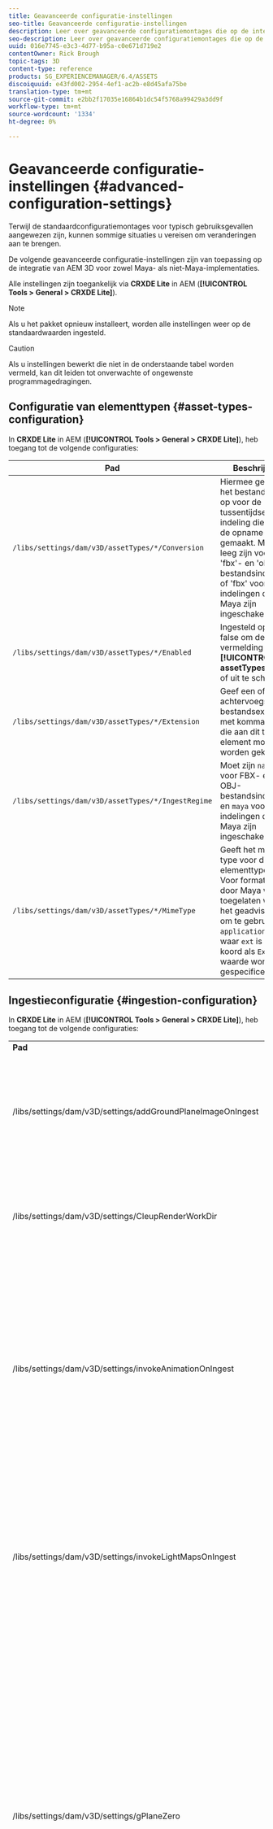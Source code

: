 ```yaml
---
title: Geavanceerde configuratie-instellingen
seo-title: Geavanceerde configuratie-instellingen
description: Leer over geavanceerde configuratiemontages die op de integratie van AEM 3D voor zowel Maya als niet-Maya plaatsingen van toepassing zijn.
seo-description: Leer over geavanceerde configuratiemontages die op de integratie van AEM 3D voor zowel Maya als niet-Maya plaatsingen van toepassing zijn.
uuid: 016e7745-e3c3-4d77-b95a-c0e671d719e2
contentOwner: Rick Brough
topic-tags: 3D
content-type: reference
products: SG_EXPERIENCEMANAGER/6.4/ASSETS
discoiquuid: e43fd002-2954-4ef1-ac2b-e8d45afa75be
translation-type: tm+mt
source-git-commit: e2bb2f17035e16864b1dc54f5768a99429a3dd9f
workflow-type: tm+mt
source-wordcount: '1334'
ht-degree: 0%

---
```



# Geavanceerde configuratie-instellingen {#advanced-configuration-settings}

Terwijl de standaardconfiguratiemontages voor typisch gebruiksgevallen aangewezen zijn, kunnen sommige situaties u vereisen om veranderingen aan te brengen.

De volgende geavanceerde configuratie-instellingen zijn van toepassing op de integratie van AEM 3D voor zowel Maya- als niet-Maya-implementaties.

Alle instellingen zijn toegankelijk via **CRXDE Lite** in AEM (**[!UICONTROL Tools > General > CRXDE Lite]**).

>[!NOTE]
>
>Als u het pakket opnieuw installeert, worden alle instellingen weer op de standaardwaarden ingesteld.

>[!CAUTION]
>
>Als u instellingen bewerkt die niet in de onderstaande tabel worden vermeld, kan dit leiden tot onverwachte of ongewenste programmagedragingen.

## Configuratie van elementtypen {#asset-types-configuration}

In **CRXDE Lite** in AEM (**[!UICONTROL Tools > General > CRXDE Lite]**), heb toegang tot de volgende configuraties:

| Pad | Beschrijving |
|---|---|
| `/libs/settings/dam/v3D/assetTypes/*/Conversion` | Hiermee geeft u het bestandstype op voor de tussentijdse 3D-indeling die tijdens de opname wordt gemaakt. Moet leeg zijn voor &#39;fbx&#39;- en &#39;obj&#39;-bestandsindelingen of &#39;fbx&#39; voor indelingen die door Maya zijn ingeschakeld. |
| `/libs/settings/dam/v3D/assetTypes/*/Enabled` | Ingesteld op true of false om deze vermelding in de **[!UICONTROL assetTypes]** lijst in of uit te schakelen. |
| `/libs/settings/dam/v3D/assetTypes/*/Extension` | Geef een of meer achtervoegsels of bestandsextensies met komma&#39;s op die aan dit type element moeten worden gekoppeld. |
| `/libs/settings/dam/v3D/assetTypes/*/IngestRegime` | Moet zijn `native` voor FBX- en OBJ-bestandsindelingen en `maya` voor indelingen die door Maya zijn ingeschakeld. |
| `/libs/settings/dam/v3D/assetTypes/*/MimeType` | Geeft het mime-type voor dit elementtype aan. Voor formaten die door Maya worden toegelaten wordt het geadviseerd om te gebruiken `application/x-ext`, waar `ext` is het koord als `Extension` waarde wordt gespecificeerd. |

## Ingestieconfiguratie {#ingestion-configuration}

In **CRXDE Lite** in AEM (**[!UICONTROL Tools > General > CRXDE Lite]**), heb toegang tot de volgende configuraties:

<table> 
 <tbody> 
  <tr> 
   <td><strong>Pad</strong></td> 
   <td><strong>Beschrijving</strong></td> 
  </tr> 
  <tr> 
   <td>/libs/settings/dam/v3D/settings/addGroundPlaneImageOnIngest</td> 
   <td>Hiermee wordt het genereren van een omgevingsslagschaduw ingeschakeld bij weergave of rendering met een IBL-werkgebied. Is van toepassing op Voorvertoning en Rendering met RapidRefine</td> 
  </tr> 
  <tr> 
   <td><p>/libs/settings/dam/v3D/settings/CleupRenderWorkDir</p> </td> 
   <td>Ingesteld op <strong>false</strong> om tijdelijke bestanden na conversie en rendering in de map MayaWork te behouden. Dit kan handig zijn bij het opsporen van fouten in Maya-conversie en -rendering.</td> 
  </tr> 
  <tr> 
   <td>/libs/settings/dam/v3D/settings/invokeAnimationOnIngest</td> 
   <td><p>Wanneer toegelaten, is ImageMagick geïnstalleerd op de server en magickPath wordt gevormd. Met Snel verfijnen maakt u een eenvoudige animatie voor 3D-objecten die als miniatuur worden gebruikt in de Kaartweergave en andere weergaven.</p> <p>Het maken van animaties verbruikt aanzienlijke CPU-bronnen tijdens het innameproces.</p> </td> 
  </tr> 
  <tr> 
   <td>/libs/settings/dam/v3D/settings/invokeLightMapsOnIngest</td> 
   <td>Hiermee kunt u bij inname automatisch lichte kaarten maken. Ingesteld op <strong>false</strong> om automatisch maken van een lichtkaart uit te schakelen. dit kan het CPU-verbruik aanzienlijk verlagen ten koste van een lagere kwaliteit voor voorvertonen en renderen met Rapid Refine. Heeft geen invloed op de rendering met Maya.</td> 
  </tr> 
  <tr> 
   <td>/libs/settings/dam/v3D/settings/gPlaneZero</td> 
   <td><p>Wanneer ingesteld op <strong>true</strong> (standaard), worden objecten indien nodig verticaal verplaatst om ervoor te zorgen dat alle delen van het object zich boven het grondvlak bevinden (y=0).</p> <p>Als de waarde is ingesteld op <strong>false</strong> (standaard), worden objecten niet verplaatst en kunnen ze gedeeltelijk worden verborgen door het grondvlak van een werkgebied. (Alleen van toepassing op voorvertoning en rendering met Rapid Refine.) Het heeft echter geen invloed op de rendering met Maya. Wanneer deze optie is ingesteld op <strong>true</strong>, kan de verticale positie van objecten in Maya verschillen van de voorvertoning of bij rendering met Rapid Refine.</p> </td> 
  </tr> 
  <tr> 
   <td>/libs/settings/dam/v3D/Paths/magickPath</td> 
   <td>Het pad en de naam naar het ImageMagick-hulpprogramma voor conversie. Een absoluut pad is vereist als het maken van miniaturen met animatie is ingeschakeld.</td> 
  </tr> 
  <tr> 
   <td>/libs/settings/dam/v3D/settings/MaxCpuPercentage</td> 
   <td><p>Hiermee geeft u op hoeveel CPU's maximaal worden gebruikt voor innameverwerking van 3D-elementen.</p> <p>Hogere waarden versnellen de inname, maar kunnen ertoe leiden dat AEM over het geheel genomen minder reageren. Deze instelling is bij benadering. Dat wil zeggen dat de nauwkeurigheid toeneemt met het aantal beschikbare CPU-cores.</p> </td> 
  </tr> 
 </tbody> 
</table>

## Cloud Services, configuratie-instellingen {#cloud-services-configuration-settings}

Waarden voor de volgende instellingen worden opgegeven door uw Adobe-accountmanager, -expert of -supportmedewerker.

| **Pad** | **Beschrijving** |
|---|---|
| `/libs/settings/dam/v3D/services/aws/accountId` | De account-id van de Adobe AWS-account. |
| `/libs/settings/dam/v3D/services/aws/bucketName` | de naam van het S3-overdrachtssegment; normaal `aem3d`. |
| `/libs/settings/dam/v3D/services/aws/customerId` | De unieke id die door Adobe aan uw organisatie wordt toegewezen. Wordt gebruikt als gebruikers-id voor AWS Cognito. |
| `/libs/settings/dam/v3D/services/aws/encryptedPassword` | Het wachtwoord dat aan deze customerId is gekoppeld. Wordt gebruikt als wachtwoord voor AWS-codering. |
| `/libs/settings/dam/v3D/services/aws/region` | Het AWS-gebied waar de cloudservices worden geïmplementeerd. |
| `/libs/settings/dam/v3D/services/aws/userPoolId` | De toepasselijke AWS Cognito-gebruikersnaam. |
| `/libs/settings/dam/v3D/services/dncr/clientId` | De AWS Cognito client-id voor de Dncr-conversieservice. |

## Algemene verwerkingsinstellingen {#common-processing-settings}

In **CRXDE Lite** in AEM (**[!UICONTROL Tools > General > CRXDE Lite]**), heb toegang tot de volgende configuraties:

| **Pad** | **Beschrijving** |
|---|---|
| `/libs/settings/dam/v3D/Paths/mayaWorkPath` | De naam en locatie van de werkmap voor Maya-conversie en -rendering. De map wordt automatisch gemaakt als deze niet bestaat. |
| `/libs/settings/dam/v3D/Paths/maxWorkPath` | Naam en locatie van de werkmap voor maximale 3ds-conversie. De map wordt automatisch gemaakt als deze niet bestaat. |
| `/libs/settings/dam/v3D/settings/debugNative` | Ingesteld op **[!UICONTROL true]** om het maken van foutopsporingsinformatie tijdens formaatomzetting en rendering met de RapidRefine-renderer mogelijk te maken. |

## Rendererconfiguratie {#renderer-configuration}

In **CRXDE Lite** in AEM (**[!UICONTROL Tools > General > CRXDE Lite]**), heb toegang tot de volgende configuraties:

| **Pad** | **Beschrijving** |
|---|---|
| `/libs/settings/dam/v3D/settings/dynamicIBL` | Wanneer deze optie is ingesteld op **[!UICONTROL true]** en vooraf gegenereerde lichtmaps niet beschikbaar zijn (dat wil zeggen invokeLightMapsOnIngest=false), maakt de renderer Rapid Refine tijdens de rendering lichtmaps om de renderkwaliteit te verbeteren. Deze instelling kan de rendertijd aanzienlijk verhogen. Het plaatsen om het gebruik van cpu in dergelijke situaties te **[!UICONTROL false]** minimaliseren maar kan in een lagere renderkwaliteit resulteren. |
| `/libs/settings/dam/v3D/renderers/*/Enabled` | Ingesteld op **[!UICONTROL true]** of **[!UICONTROL false]** om een renderer in of uit te schakelen. |
| `/libs/settings/dam/v3D/renderers/*/Display` | Hiermee kunt u de tekenreeks wijzigen die wordt weergegeven voor een ingeschakelde renderer in de rendererkiezer in het deelvenster Rendering. |
| `/libs/settings/dam/v3D/renderers/*/MaxCpuPercentage` | Hiermee geeft u op hoeveel CPU&#39;s maximaal worden gebruikt voor het renderen van 3D-scènes. Hogere waarden versnellen de rendering, maar kunnen ertoe leiden dat AEM over het algemeen minder responsief worden. Deze instelling is bij benadering. Dat wil zeggen dat de nauwkeurigheid toeneemt met het aantal beschikbare CPU-cores. |

## Instellingen voor voorvertoning van 3D-element {#d-asset-preview-settings}

In **CRXDE Lite** in AEM (**[!UICONTROL Tools > General > CRXDE Lite]**), heb toegang tot de volgende configuraties:

| Pad | Beschrijving |
|---|---|
| `/libs/settings/dam/v3D/WebGLSites/autoSpin` | Stel deze optie in op **[!UICONTROL true]** of **[!UICONTROL false]** om automatisch centrifugeren (automatische camera-omdraaiing) bij het laden van de pagina in of uit te schakelen. |
| `/libs/settings/dam/v3D/WebGLSites/autoSpinAfterReset` | Instellen op opnieuw opstarten van automatisch centrifugeren nadat op deze knop **[!UICONTROL true]** **[!UICONTROL Reset]** is gedrukt. Wordt genegeerd wanneer automatisch draaien is uitgeschakeld. |
| `/libs/settings/dam/v3D/WebGLSites/autoSpinSpeed` | Hiermee geeft u de snelheid (omwentelingen per minuut) en de richting van de automatische centrifuge op, met negatieve waarden voor rotatie van rechts naar links en positieve waarden voor rotatie van links naar rechts. |
| `/libs/settings/dam/v3D/WebGL/continueRotate` | Instellen op **[!UICONTROL false]** uitschakelen van vervolg met geleidelijke vervaging van viewerreacties op aanraak- en muisbewegingen. |
| `/libs/settings/dam/v3D/WebGL/curtainColor` | Hiermee geeft u de kleur op van het gordijn voor laden dat optioneel de viewport van de voorvertoning van het 3D-element tijdens het laden en initialiseren kan bedekken. R,G,B-waarde, met elke kleurcomponent in het bereik 0 tot en met 255. |
| `/libs/settings/dam/v3D/WebGL/fadeCurtains` | Wanneer deze optie is ingesteld op **[!UICONTROL true]**, wordt het gordijn voor het laden geleidelijk vervaagd tijdens de laatste onderdelen van de viewerinitialisatie. Wanneer ingesteld op **[!UICONTROL false]**, blijft het gordijn dekkend totdat het laden en initialiseren is voltooid. |
| `/libs/settings/dam/v3D/WebGL/showCurtains` | Stel deze optie in op **[!UICONTROL true]** of **[!UICONTROL false]** om het gordijn voor het laden van 3D-elementen in of uit te schakelen. |
| `/libs/settings/dam/v3D/WebGL/spinHeight` | Wanneer automatisch draaien is ingeschakeld en actief, wordt de verticale positie van de camera automatisch aangepast ten opzichte van de hoogte van het 3D-object. Wanneer deze is ingesteld op 0,5, wordt de camera verticaal op een hoogte van 1/2 van het object geplaatst. Dit betekent dat de horizon verticaal in de viewport moet worden gecentreerd. Bij hogere waarden kijkt de camera omlaag naar het object en wordt de hoogte van de gerenderde horizon verhoogd. Bij lagere waarden kijkt de camera omhoog naar het object en verlaagt de horizon. |

## Instellingen van 3D-sites {#d-sites-component-settings}

In **CRXDE Lite** in AEM (**[!UICONTROL Tools > General > CRXDE Lite]**), heb toegang tot de volgende configuraties:

| Pad | Beschrijving |
|---|---|
| `/libs/settings/dam/v3D/WebGLSites/autoSpinAfterReset` | Stel deze optie in op **[!UICONTROL true]** om automatisch centrifugeren (automatische camerabaan) opnieuw te activeren nadat op de thuiscomputer is gedrukt. Wordt genegeerd wanneer automatisch draaien is uitgeschakeld. |
| `/libs/settings/dam/v3D/WebGLSites/continueRotate` | Instellen op **[!UICONTROL false]** uitschakelen van vervolg met geleidelijke vervaging van viewerreacties op aanraak- en muisbewegingen. |
| `/libs/settings/dam/v3D/WebGLSites/curtainColor` | Hiermee geeft u de kleur op van het gordijn voor laden dat optioneel de viewport van de component 3D-sites tijdens het laden kan bedekken. R,G,B-waarde, met elke kleurcomponent in het bereik 0 tot en met 255. |
| `/libs/settings/dam/v3D/WebGLSites/fadeCurtains` | Wanneer deze optie is ingesteld op **[!UICONTROL true]**, vervaagt het gordijn geleidelijk tijdens de laatste onderdelen van de belading en initialisatie. Wanneer ingesteld op **[!UICONTROL false]**, blijft het gordijn dekkend totdat het laden en initialiseren is voltooid. |
| `/libs/settings/dam/v3D/WebGLSites/showCurtains` | Stel deze optie in op **[!UICONTROL true]** of **[!UICONTROL false]** om het laadgordijn voor de component 3D-sites in of uit te schakelen. |
| `/libs/settings/dam/v3D/WebGLSites/spinHeight` | Wanneer automatisch draaien is ingeschakeld en actief, wordt de verticale positie van de camera automatisch aangepast ten opzichte van de hoogte van het 3D-object. Wanneer deze is ingesteld op 0,5, wordt de camera verticaal op een hoogte van 1/2 van het object geplaatst. Dit betekent dat de horizon verticaal in de viewport moet worden gecentreerd. Bij hogere waarden kijkt de camera omlaag naar het object en wordt de hoogte van de gerenderde horizon verhoogd. Bij lagere waarden kijkt de camera omhoog naar het object en verlaagt de horizon. |

